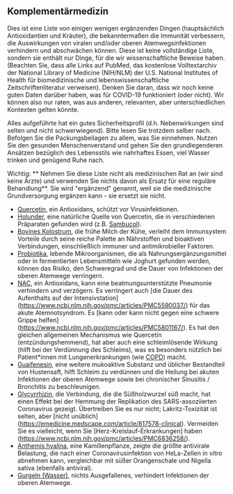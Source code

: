 ## Komplementärmedizin

Dies ist eine Liste von einigen wenigen ergänzenden Dingen (hauptsächlich Antioxidantien und Kräuter), die bekanntermaßen die Immunität verbessern, die Auswirkungen von viralen und/oder oberen Atemwegsinfektionen verhindern und abschwächen können. Diese ist keine vollständige Liste, sondern sie enthält nur Dinge, für die wir wissenschaftliche Beweise haben. (Beachten Sie, dass alle Links auf PubMed, das kostenlose Volltextarchiv der National Library of Medicine (NIH/NLM) der U.S. National Institutes of Health für biomedizinische und lebenswissenschaftliche Zeitschriftenliteratur verweisen). Denken Sie daran, dass wir noch keine guten Daten darüber haben, was für COVID-19 funktioniert (oder nicht). Wir können also nur raten, was aus anderen, relevanten, aber unterschiedlichen Kontexten gelten könnte. 

Alles aufgeführte hat ein gutes Sicherheitsprofil (d.h. Nebenwirkungen sind selten und nicht schwerwiegend). Bitte lesen Sie trotzdem selber nach. Befolgen Sie die Packungsbeilagen zu allem, was Sie einnehmen. Nutzen Sie den gesunden Menschenverstand und gehen Sie den grundlegenderen Ansätzen bezüglich des Lebensstils wie nahrhaftes Essen, viel Wasser trinken und genügend Ruhe nach.

Wichtig: ** Nehmen Sie diese Liste nicht als medizinischen Rat an (wir sind keine Ärzte) und verwenden Sie nichts davon als Ersatz für eine reguläre Behandlung**. Sie wird "ergänzend" genannt, weil sie die medizinische Grundversorgung ergänzen kann - sie ersetzt sie nicht. 

* [Quercetin](https://articles.mercola.com/sites/articles/archive/2018/02/26/quercetin-for-flu.aspx), ein Antioxidans, schützt vor Virusinfektionen. 
* [Holunder](https://www.ncbi.nlm.nih.gov/pmc/articles/PMC6124954/), eine natürliche Quelle von Quercetin, die in verschiedenen Präparaten gefunden wird (z.B. [Sambucol](https://www.amazon.de/dp/B005039D78/ref=sr_1_8?keywords=sambucol&qid=1584023224&sr=8-8)).
* [Bovines Kolostrum](https://www.ncbi.nlm.nih.gov/pmc/articles/PMC6124954/), die frühe Milch der Kühe, verleiht dem Immunsystem Vorteile durch seine reiche Palette an Nährstoffen und bioaktiven Verbindungen, einschließlich immuner und antimikrobieller Faktoren.
* [Probiotika](https://www.ncbi.nlm.nih.gov/pmc/articles/PMC6124954/), lebende Mikroorganismen, die als Nahrungsergänzungsmittel oder in fermentierten Lebensmitteln wie Joghurt gefunden werden, können das Risiko, den Schweregrad und die Dauer von Infektionen der oberen Atemwege verringern. 
* [NAC](https://www.ncbi.nlm.nih.gov/pmc/articles/PMC5937299/), ein Antioxidans, kann eine beatmungsunterstützte Pneumonie verhindern und verzögern. Es verringert auch [die Dauer des Aufenthalts auf der Intensivstation] (https://www.ncbi.nlm.nih.gov/pmc/articles/PMC5590037/) für das akute Atemnotsyndrom. Es [kann oder kann nicht gegen eine schwere Grippe helfen] (https://www.ncbi.nlm.nih.gov/pmc/articles/PMC5801167/). Es hat den gleichen allgemeinen Mechanismus wie Quercetin (entzündungshemmend), hat aber auch eine schleimlösende Wirkung (hilft bei der Verdünnung des Schleims), was es besonders nützlich bei Patient\*innen mit Lungenerkrankungen (wie [COPD](https://www.ncbi.nlm.nih.gov/pmc/articles/PMC4245155/)) macht. 
* [Guaifenesin](https://www.ncbi.nlm.nih.gov/pmc/articles/PMC5724298/), eine weitere mukoaktive Substanz und üblicher Bestandteil von Hustensaft, hilft Schleim zu verdünnen und die Heilung bei akuten Infektionen der oberen Atemwege sowie bei chronischer Sinusitis / Bronchitis zu beschleunigen. 
* [Glycyrrhizin](https://www.ncbi.nlm.nih.gov/pubmed/12814717), die Verbindung, die die Süßholzwurzel süß macht, hat einen Effekt bei der Hemmung der Replikation des SARS-assoziierten Coronavirus gezeigt. Übertreiben Sie es nur nicht; Lakritz-Toxizität ist selten, aber [nicht unüblich] (https://emedicine.medscape.com/article/817578-clinical). Vermeiden Sie es vielleicht, wenn Sie [Herz-Kreislauf-Erkrankungen] haben (https://www.ncbi.nlm.nih.gov/pmc/articles/PMC6836258/). 
* [Anthemis hyalina](https://www.ncbi.nlm.nih.gov/pmc/articles/PMC3933739/), eine Kamillenpflanze, zeigte die größte antivirale Belastung, die nach einer Coronavirusinfektion von HeLa-Zellen in vitro abnehmen kann, vergleichbar mit süßer Orangenschale und Nigella sativa (ebenfalls antiviral). 
* [Gurgeln (Wasser)](https://www.ncbi.nlm.nih.gov/pubmed/16242593), nichts Ausgefallenes, verhindert Infektionen der oberen Atemwege. 
